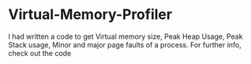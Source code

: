 # Virtual-Memory-Profiler
I had written a code to get Virtual memory size, Peak Heap Usage, Peak Stack usage, Minor and major page faults of a process. For further info, check out the code
